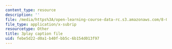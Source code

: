 ```yaml
---
content_type: resource
description: ''
file: /media/https%3A/open-learning-course-data-rc.s3.amazonaws.com/8-01sc-classical-mechanics-fall-2016/febe5d22d0a1b40fbb5c6b154d013f97_-b0dFcebPcs.srt
file_type: application/x-subrip
resourcetype: Other
title: 3play caption file
uid: febe5d22-d0a1-b40f-bb5c-6b154d013f97
---
```

